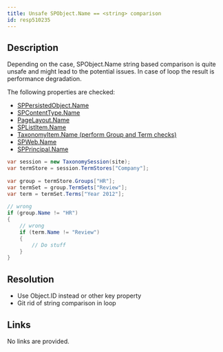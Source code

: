 ```yaml
---
title: Unsafe SPObject.Name == <string> comparison
id: resp510235
---
```


## Description
Depending on the case, SPObject.Name string based comparison is quite unsafe and might lead to the potential issues. In case of loop the result is performance degradation.

The following properties are checked:

- [SPPersistedObject.Name](https://msdn.microsoft.com/en-us/library/microsoft.sharepoint.administration.sppersistedobject.name.aspx)
- [SPContentType.Name](https://msdn.microsoft.com/en-us/library/office/microsoft.sharepoint.spcontenttype.name.aspx)
- [PageLayout.Name](https://msdn.microsoft.com/en-us/library/microsoft.sharepoint.publishing.pagelayout.name.aspx)
- [SPListItem.Name](https://msdn.microsoft.com/en-us/library/office/microsoft.sharepoint.splistitem.name.aspx)
- [TaxonomyItem.Name (perform Group and Term checks)](https://msdn.microsoft.com/en-us/library/microsoft.sharepoint.taxonomy.taxonomyitem.name.aspx)
- [SPWeb.Name](https://msdn.microsoft.com/en-us/library/office/microsoft.sharepoint.spweb.name.aspx)
- [SPPrincipal.Name](https://msdn.microsoft.com/en-us/library/office/microsoft.sharepoint.spprincipal.name.aspx)

```cs
var session = new TaxonomySession(site);
var termStore = session.TermStores["Company"];
 
var group = termStore.Groups["HR"];
var termSet = group.TermSets["Review"];
var term = termSet.Terms["Year 2012"];
 
// wrong
if (group.Name != "HR")
{
    // wrong
    if (term.Name != "Review")
    {
        // Do stuff
    }
}
```

## Resolution
- Use Object.ID instead or other key property
- Git rid of string comparison in loop

## Links
No links are provided.
